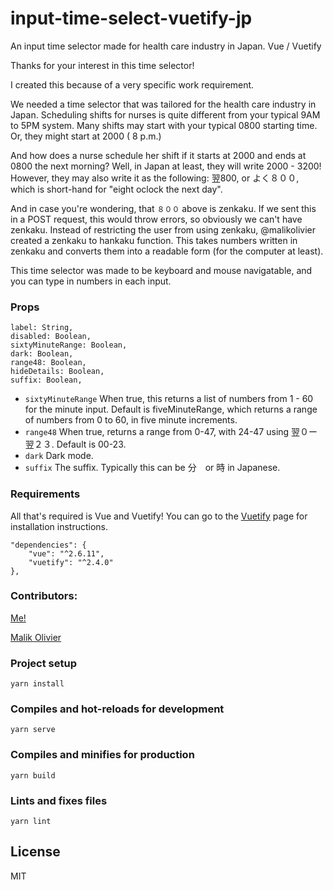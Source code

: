 # input-time-select-vuetify-jp
An input time selector made for health care industry in Japan. Vue / Vuetify

Thanks for your interest in this time selector!

I created this because of a very specific work requirement.

We needed a time selector that was tailored for the health care industry in Japan.
Scheduling shifts for nurses is quite different from your typical 9AM to 5PM system.
Many shifts may start with your typical 0800 starting time. Or, they might start at 2000 ( 8 p.m.)

And how does a nurse schedule her shift if it starts at 2000 and ends at 0800 the next morning?
Well, in Japan at least, they will write 2000 - 3200!
However, they may also write it as the following: 翌800, or よく８００, which is short-hand for
"eight oclock the next day".

And in case you're wondering, that `８００` above is zenkaku. If we sent this in a POST request, this would throw errors, so obviously we can't have zenkaku. Instead of restricting the user from using zenkaku, @malikolivier created a zenkaku to hankaku function. This takes numbers written in zenkaku and converts them into a readable form (for the computer at least).

This time selector was made to be keyboard and mouse navigatable, and you can type in numbers in each input.

### Props
```
label: String,
disabled: Boolean,
sixtyMinuteRange: Boolean,
dark: Boolean,
range48: Boolean,
hideDetails: Boolean,
suffix: Boolean,
```
- `sixtyMinuteRange` When true, this returns a list of numbers from 1 - 60 for the minute input. Default is fiveMinuteRange, which returns a range of numbers from 0 to 60, in five minute increments.
- `range48` When true, returns a range from 0-47, with 24-47 using 翌０ー翌２３. Default is 00-23.
- `dark` Dark mode.
- `suffix` The suffix. Typically this can be 分　or 時 in Japanese.


### Requirements
All that's required is Vue and Vuetify! You can go to the [Vuetify] page for installation instructions.

```
"dependencies": {
    "vue": "^2.6.11",
    "vuetify": "^2.4.0"
},
 ```

### Contributors:

[Me!]

[Malik Olivier]


### Project setup
```
yarn install
```

### Compiles and hot-reloads for development
```
yarn serve
```

### Compiles and minifies for production
```
yarn build
```

### Lints and fixes files
```
yarn lint
```

## License

MIT



 [Vuetify]: <https://vuetifyjs.com/en/>
 [Malik Olivier]: <https://github.com/malikolivier>
 [Me!]: <https://github.com/Torgian>
